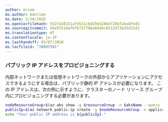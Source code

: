 ```yaml
---
author: mriem
ms.author: manriem
ms.date: 2/28/2020
ms.openlocfilehash: 5527a38151afd531cbd256428bd729b7aba8fe45
ms.sourcegitcommit: 56e5f51daf6f671f7b6e84d4c6512473b35d31d2
ms.translationtype: HT
ms.contentlocale: ja-JP
ms.lasthandoff: 03/07/2020
ms.locfileid: "78897591"
---
```

### <a name="provision-a-public-ip-address"></a>パブリック IP アドレスをプロビジョニングする

内部ネットワークまたは仮想ネットワークの外部からアプリケーションにアクセスできるようにする場合は、パブリック静的 IP アドレスが必要になります。 この IP アドレスは、次の例に示すように、クラスターのノード リソース グループ内にプロビジョニングする必要があります。

```bash
nodeResourceGroup=$(az aks show -g $resourceGroup -n $aksName --query 'nodeResourceGroup' -o tsv)
publicIp=$(az network public-ip create -g $nodeResourceGroup -n applicationIp --sku Standard --allocation-method Static --query 'publicIp.ipAddress' -o tsv)
echo "Your public IP address is ${publicIp}."
```
